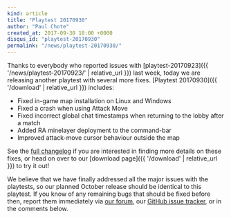 ```yaml
---
kind: article
title: "Playtest 20170930"
author: "Paul Chote"
created_at: 2017-09-30 18:00 +0000
disqus_id: "playtest-20170930"
permalink: "/news/playtest-20170930/"
---
```


Thanks to everybody who reported issues with [playtest-20170923]({{ '/news/playtest-20170923/' | relative_url }}) last week, today we are releasing another playtest with several more fixes. [Playtest 20170930]({{ '/download' | relative_url }}) includes:

* Fixed in-game map installation on Linux and Windows
* Fixed a crash when using Attack Move
* Fixed incorrect global chat timestamps when returning to the lobby after a match
* Added RA minelayer deployment to the command-bar
* Improved attack-move cursor behaviour outside the map

See the [full changelog](https://github.com/OpenRA/OpenRA/wiki/Changelog/2614e763116f1923d41589d2f5e365983e5c825f) if you are interested in finding more details on these fixes, or head on over to our [download page]({{ '/download' | relative_url }}) to try it out!

We believe that we have finally addressed all the major issues with the playtests, so our planned October release should be identical to this playtest. If you know of any remaining bugs that should be fixed before then, report them immediately via [our forum](https://forum.openra.net/), our [GitHub issue tracker](https://github.com/OpenRA/OpenRA/issues), or in the comments below.